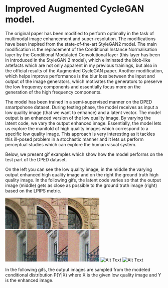 # Improved Augmented CycleGAN model.

The original paper has been modified to perform optimally in the task of multimodal image enhancement and super-resolution. The modifications have been inspired from the state-of-the-art StyleGAN2 model. The main modification is the replacement of the Conditional Instance Normalisation layer by the Conditional Modulated Convolutional layer (this layer has been in introduced in the StyleGAN 2 model), which eliminated the blob-like artefacts which are not only apparent in my previous trainings, but also in the official results of the Augmented CycleGAN paper. Another modification, which helps improve performance is the blur loss between the input and output of the image generators, which motivates the generators to preserve the low frequency components and essentially focus more on the generation of the high frequency components.

The model has been trained in a semi-supervised manner on the DPED smartpohone dataset.
During testing phase, the model receives as input a low quality image (that we want to enhance) and a latent vector. The model output is an enhanced version of the low quality image. By varying the latent code, we vary the output enhanced image. Essentially, the model lets us explore the manifold of high quality images which correspond to a specific low quality image. This approach is very interesting as it tackles this ill-posed problem in a stochastic manner and it lets us perform perceptual studies which can explore the human visual system.

Below, we present gif examples which show how the model performs on the test part of the DPED dataset.

On the left you can see the low quality image, in the middle the varying output enhanced high quality image and on the right the ground truth high quality image. In the following gifs, the latent code varies so that the output image (middle) gets as close as possible to the ground truth image (right) based on the LPIPS metric.


![Alt Text](https://github.com/GBATZOLIS/Aug-CycleGAN-keras/blob/master/progress/gif/833_lpips.gif)
![Alt Text](https://github.com/GBATZOLIS/Aug-CycleGAN-keras/blob/master/progress/gif/38_lpips.gif)
![Alt Text](https://github.com/GBATZOLIS/Aug-CycleGAN-keras/blob/master/progress/gif/1443_lpips.gif)
![Alt Text](https://github.com/GBATZOLIS/Aug-CycleGAN-keras/blob/master/progress/gif/1107_lpips.gif)

In the following gifs, the output images are sampled from the modeled conditional distribution P(Y|X) where X is the given low quality image and Y is the enhanced image.



